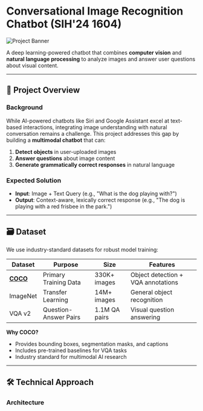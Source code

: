 # Conversational Image Recognition Chatbot (SIH'24 1604)

![Project Banner](https://via.placeholder.com/800x200?text=Conversational+Image+Recognition+Chatbot) <!-- Add your banner image -->

A deep learning-powered chatbot that combines **computer vision** and **natural language processing** to analyze images and answer user questions about visual content.

---

## 📌 Project Overview

### Background
While AI-powered chatbots like Siri and Google Assistant excel at text-based interactions, integrating image understanding with natural conversation remains a challenge. This project addresses this gap by building a **multimodal chatbot** that can:
1. **Detect objects** in user-uploaded images
2. **Answer questions** about image content
3. **Generate grammatically correct responses** in natural language

### Expected Solution
- **Input**: Image + Text Query (e.g., "What is the dog playing with?")
- **Output**: Context-aware, lexically correct response (e.g., "The dog is playing with a red frisbee in the park.")

---

## 🗃️ Dataset

We use industry-standard datasets for robust model training:

| Dataset       | Purpose                          | Size          | Features                             |
|---------------|----------------------------------|---------------|--------------------------------------|
| **[COCO](https://cocodataset.org/)** | Primary Training Data | 330K+ images | Object detection + VQA annotations   |
| ImageNet      | Transfer Learning               | 14M+ images  | General object recognition           |
| VQA v2        | Question-Answer Pairs           | 1.1M QA pairs | Visual question answering            |

**Why COCO?**
- Provides bounding boxes, segmentation masks, and captions
- Includes pre-trained baselines for VQA tasks
- Industry standard for multimodal AI research

---

## 🛠️ Technical Approach

### Architecture
